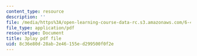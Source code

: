 ```yaml
---
content_type: resource
description: ''
file: /media/https%3A/open-learning-course-data-rc.s3.amazonaws.com/6-450-principles-of-digital-communications-i-fall-2006/8c36e80d28ab2e46155ed299500f0f2e_vulw9qGXbH0.pdf
file_type: application/pdf
resourcetype: Document
title: 3play pdf file
uid: 8c36e80d-28ab-2e46-155e-d299500f0f2e
---
```


